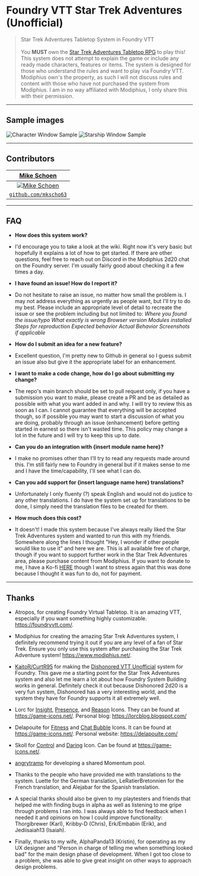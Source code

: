 # Foundry VTT Star Trek Adventures (Unofficial)

> Star Trek Adventures Tabletop System in Foundry VTT
</br></br>
You <b> MUST </b> own the <a href="https://www.modiphius.net/collections/star-trek-adventures/products/star-trek-adventures-core-rulebook-pdf">Star Trek Adventures Tabletop RPG</a> to play this! This system does not attempt to explain the game or include any ready made characters, features or items. The system is designed for those who understand the rules and want to play via Foundry VTT. Modiphius own's the property, as such I will not discuss rules and content with those who have not purchased the system from Modiphius. I am in no way affiliated with Modiphius, I only share this with their permission.

---
## Sample images

![Character Window Sample](https://i.imgur.com/KgCfcf8.png)
![Starship Window Sample](https://i.imgur.com/O1b1xB8.png)

---

## Contributors

| <a href="https://www.mikeschoen.net" target="_blank">**Mike Schoen**</a> |
| :---: |
| [![Mike Schoen](https://avatars1.githubusercontent.com/u/9925376?s=50)](https://www.mikeschoen.net)    |
| <a href="https://github.com/mkscho63" target="_blank">`github.com/mkscho63`</a> |

---

## FAQ

- **How does this system work?**
- I'd encourage you to take a look at the wiki. Right now it's very basic but hopefully it explains a lot of how to get started. If there are other questions, feel free to reach out on Discord in the Modiphius 2d20 chat on the Foundry server. I'm usually fairly good about checking it a few times a day.

- **I have found an issue! How do I report it?**
- Do not hesitate to raise an issue, no matter how small the problem is. I may not address everything as urgently as people want, but I'll try to do my best. Please include an appropriate level of detail to recreate the issue or see the problem including but not limited to:
*Where you found the issue/typo*
*What exactly is wrong*
*Browser version*
*Modules installed*
*Steps for reproduction*
*Expected behavior*
*Actual Behavior*
*Screenshots if applicable*

- **How do I submit an idea for a new feature?**
- Excellent question, I'm pretty new to Github in general so I guess submit an issue also but give it the appropriate label for an enhancement.

- **I want to make a code change, how do I go about submitting my change?**
- The repo's main branch should be set to pull request only, if you have a submission you want to make, please create a PR and be as detailed as possible with what you want added in and why. I will try to review this as soon as I can. I cannot guarantee that everything will be accepted though, so if possible you may want to start a discussion of what you are doing, probably through an issue (enhancement) before getting started in earnest so there isn't wasted time. This policy may change a lot in the future and I will try to keep this up to date.

- **Can you do an integration with {insert module name here}?**
- I make no promises other than I'll try to read any requests made around this. I'm still fairly new to Foundry in general but if it makes sense to me and I have the time/capability, I'll see what I can do.

- **Can you add support for {insert language name here} translations?**
- Unfortunately I only fluenty (?) speak English and would not do justice to any other translations. I do have the system set up for translations to be done, I simply need the translation files to be created for them.

- **How much does this cost?**
- It doesn't! I made this system because I've always really liked the Star Trek Adventures system and wanted to run this with my friends. Somewhere along the lines I thought "Hey, I wonder if other people would like to use it" and here we are. This is all available free of charge, though if you want to support further work in the Star Trek Adventures area, please purchase content from Modiphius. If you want to donate to me, I have a Ko-fi <a href="https://ko-fi.com/mkscho63" target="_blank">HERE</a> though I want to stress again that this was done because I thought it was fun to do, not for payment.

---

## Thanks
- Atropos, for creating Foundry Virtual Tabletop. It is an amazing VTT, especially if you want something highly customizable. <a href="https://foundryvtt.com/" target="_blank">https://foundryvtt.com/</a>.
- Modiphius for creating the amazing Star Trek Adventures system, I definitely recommend trying it out if you are any level of a fan of Star Trek. Ensure you only use this system after purchasing the Star Trek Adventure system! <a href="https://www.modiphius.net/collections/star-trek-adventures">https://www.modiphius.net/</a>.
- <a href="https://github.com/CurtR95" target="_blank">KaitoR/CurtR95</a> for making the <a href="https://github.com/CurtR95/FVTT-Dishonored" target="_blank">Dishonored VTT Unofficial</a> system for Foundry. This gave me a starting point for the Star Trek Adventures system and also let me learn a lot about how Foundry System Building works in general. Definitely check it out because Dishonored 2d20 is a very fun system, Dishonored has a very interesting world, and the system they have for Foundry supports it all extremely well.
- Lorc for <a href="https://game-icons.net/1x1/lorc/magnifying-glass.html" target="_blank">Insight</a>, <a href="https://game-icons.net/1x1/lorc/icicles-aura.html" target="_blank">Presence</a>, and <a href="https://game-icons.net/1x1/lorc/open-book.html" target="_blank">Reason</a> Icons. They can be found at <a href="https://game-icons.net/" target="_blank">https://game-icons.net/</a>. Personal blog: <a href="https://lorcblog.blogspot.com/" target="_blank">https://lorcblog.blogspot.com/</a>
- Delapouite for <a href="https://game-icons.net/1x1/delapouite/weight-lifting-up.html" target="_blank">Fitness</a> and <a href="https://game-icons.net/1x1/delapouite/chat-bubble.html" target="_blank">Chat Bubble</a> Icons. It can be found at <a href="https://game-icons.net/" target="_blank">https://game-icons.net/</a>. Personal website: <a href="https://delapouite.com/" target="_blank">https://delapouite.com/</a>
- Skoll for <a href="https://game-icons.net/1x1/skoll/fist.html" target="_blank">Control</a> and <a href="https://game-icons.net/1x1/skoll/achievement.html" target="_blank">Daring</a> Icon. Can be found at <a href="https://game-icons.net/" target="_blank">https://game-icons.net/</a>.
- <a href="https://github.com/angrytramp" target="_blank">angrytramp</a> for developing a shared Momentum pool.
- Thanks to the people who have provided me with translations to the system. Luette for the German translation, LeRatierBretonnien for the French translation, and Alejabar for the Spanish translation.

- A special thanks should also be given to my playtesters and friends that helped me with finding bugs in alpha as well as listening to me gripe through problems I ran into. I was always able to find feedback when I needed it and opinions on how I could improve functionality: Thorgibrewer (Karl), Kribby-D (Chris), Erk/Embabin (Erik), and Jediisaiah13 (Isaiah).

- Finally, thanks to my wife, AlphaPanda13 (Kristin), for operating as my UX designer and "Person in charge of telling me when something looked bad" for the main design phase of development. When I got too close to a problem, she was able to give great insight on other ways to approach design problems.